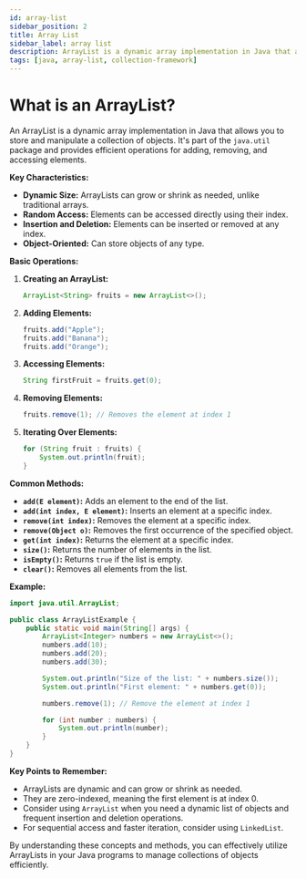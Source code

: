 ```yaml
---
id: array-list
sidebar_position: 2
title: Array List 
sidebar_label: array list
description: ArrayList is a dynamic array implementation in Java that allows you to store and manipulate a collection of objects. It's part of the java.util package and provides efficient operations for adding, removing, and accessing elements.
tags: [java, array-list, collection-framework]
---
```


# What is an ArrayList?

An ArrayList is a dynamic array implementation in Java that allows you to store and manipulate a collection of objects. It's part of the `java.util` package and provides efficient operations for adding, removing, and accessing elements.

**Key Characteristics:**

* **Dynamic Size:** ArrayLists can grow or shrink as needed, unlike traditional arrays.
* **Random Access:** Elements can be accessed directly using their index.
* **Insertion and Deletion:** Elements can be inserted or removed at any index.
* **Object-Oriented:** Can store objects of any type.

**Basic Operations:**

1. **Creating an ArrayList:**
   ```java
   ArrayList<String> fruits = new ArrayList<>();
   ```

2. **Adding Elements:**
   ```java
   fruits.add("Apple");
   fruits.add("Banana");
   fruits.add("Orange");
   ```

3. **Accessing Elements:**
   ```java
   String firstFruit = fruits.get(0);
   ```

4. **Removing Elements:**
   ```java
   fruits.remove(1); // Removes the element at index 1
   ```

5. **Iterating Over Elements:**
   ```java
   for (String fruit : fruits) {
       System.out.println(fruit);
   }
   ```

**Common Methods:**

* **`add(E element)`:** Adds an element to the end of the list.
* **`add(int index, E element)`:** Inserts an element at a specific index.
* **`remove(int index)`:** Removes the element at a specific index.
* **`remove(Object o)`:** Removes the first occurrence of the specified object.
* **`get(int index)`:** Returns the element at a specific index.
* **`size()`:** Returns the number of elements in the list.
* **`isEmpty()`:** Returns `true` if the list is empty.
* **`clear()`:** Removes all elements from the list.

**Example:**

```java
import java.util.ArrayList;

public class ArrayListExample {
    public static void main(String[] args) {
        ArrayList<Integer> numbers = new ArrayList<>();
        numbers.add(10);
        numbers.add(20);
        numbers.add(30);

        System.out.println("Size of the list: " + numbers.size());
        System.out.println("First element: " + numbers.get(0));

        numbers.remove(1); // Remove the element at index 1

        for (int number : numbers) {
            System.out.println(number);
        }
    }
}
```

**Key Points to Remember:**

* ArrayLists are dynamic and can grow or shrink as needed.
* They are zero-indexed, meaning the first element is at index 0.
* Consider using `ArrayList` when you need a dynamic list of objects and frequent insertion and deletion operations.
* For sequential access and faster iteration, consider using `LinkedList`.

By understanding these concepts and methods, you can effectively utilize ArrayLists in your Java programs to manage collections of objects efficiently.
